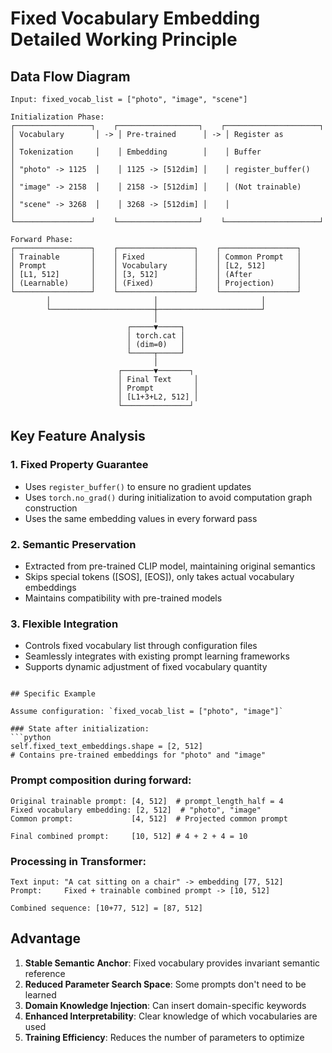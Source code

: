 # Fixed Vocabulary Embedding Detailed Working Principle

## Data Flow Diagram

```
Input: fixed_vocab_list = ["photo", "image", "scene"]

Initialization Phase:
┌─────────────────┐    ┌──────────────────┐    ┌─────────────────────┐
│ Vocabulary       │ -> │ Pre-trained      │ -> │ Register as         │
│ Tokenization     │    │ Embedding        │    │ Buffer              │
│ "photo" -> 1125  │    │ 1125 -> [512dim] │    │ register_buffer()   │
│ "image" -> 2158  │    │ 2158 -> [512dim] │    │ (Not trainable)     │
│ "scene" -> 3268  │    │ 3268 -> [512dim] │    │                     │
└─────────────────┘    └──────────────────┘    └─────────────────────┘

Forward Phase:
┌─────────────────┐    ┌─────────────────┐    ┌─────────────────┐
│ Trainable       │    │ Fixed           │    │ Common Prompt   │
│ Prompt          │    │ Vocabulary      │    │ [L2, 512]       │
│ [L1, 512]       │    │ [3, 512]        │    │ (After          │
│ (Learnable)     │    │ (Fixed)         │    │ Projection)     │
└─────────────────┘    └─────────────────┘    └─────────────────┘
        │                       │                       │
        └───────────────────────┼───────────────────────┘
                                │
                          ┌─────▼─────┐
                          │ torch.cat │
                          │ (dim=0)   │
                          └─────┬─────┘
                                │
                        ┌───────▼───────┐
                        │ Final Text     │
                        │ Prompt         │
                        │ [L1+3+L2, 512] │
                        └───────────────┘
```

## Key Feature Analysis

### 1. Fixed Property Guarantee
- Uses `register_buffer()` to ensure no gradient updates
- Uses `torch.no_grad()` during initialization to avoid computation graph construction
- Uses the same embedding values in every forward pass

### 2. Semantic Preservation
- Extracted from pre-trained CLIP model, maintaining original semantics
- Skips special tokens ([SOS], [EOS]), only takes actual vocabulary embeddings
- Maintains compatibility with pre-trained models

### 3. Flexible Integration
- Controls fixed vocabulary list through configuration files
- Seamlessly integrates with existing prompt learning frameworks
- Supports dynamic adjustment of fixed vocabulary quantity
```

## Specific Example

Assume configuration: `fixed_vocab_list = ["photo", "image"]`

### State after initialization:
```python
self.fixed_text_embeddings.shape = [2, 512]
# Contains pre-trained embeddings for "photo" and "image"
```

### Prompt composition during forward:
```
Original trainable prompt: [4, 512]  # prompt_length_half = 4
Fixed vocabulary embedding: [2, 512]  # "photo", "image"
Common prompt:             [4, 512]  # Projected common prompt

Final combined prompt:     [10, 512] # 4 + 2 + 4 = 10
```

### Processing in Transformer:
```
Text input: "A cat sitting on a chair" -> embedding [77, 512]
Prompt:     Fixed + trainable combined prompt -> [10, 512]

Combined sequence: [10+77, 512] = [87, 512]
```

## Advantage 

1. **Stable Semantic Anchor**: Fixed vocabulary provides invariant semantic reference
2. **Reduced Parameter Search Space**: Some prompts don't need to be learned
3. **Domain Knowledge Injection**: Can insert domain-specific keywords
4. **Enhanced Interpretability**: Clear knowledge of which vocabularies are used
5. **Training Efficiency**: Reduces the number of parameters to optimize
